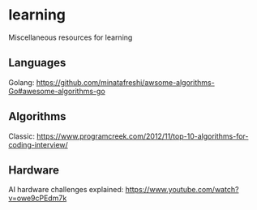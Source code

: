# learning
Miscellaneous resources for learning

## Languages

Golang: https://github.com/minatafreshi/awsome-algorithms-Go#awesome-algorithms-go

## Algorithms

Classic: https://www.programcreek.com/2012/11/top-10-algorithms-for-coding-interview/

## Hardware

AI hardware challenges explained: https://www.youtube.com/watch?v=owe9cPEdm7k


